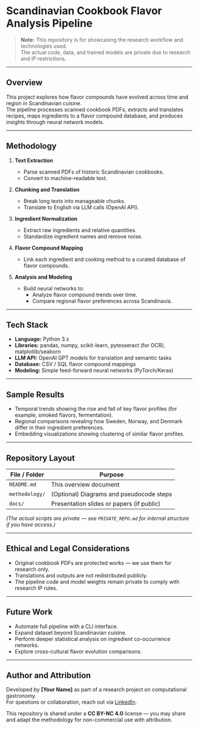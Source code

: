 # Scandinavian Cookbook Flavor Analysis Pipeline

> **Note:** This repository is for showcasing the research workflow and technologies used.  
> The actual code, data, and trained models are private due to research and IP restrictions.

---

## Overview

This project explores how flavor compounds have evolved across time and region in Scandinavian cuisine.  
The pipeline processes scanned cookbook PDFs, extracts and translates recipes, maps ingredients to a flavor compound database, and produces insights through neural network models.

---

## Methodology

1. **Text Extraction**  
   - Parse scanned PDFs of historic Scandinavian cookbooks.
   - Convert to machine-readable text.

2. **Chunking and Translation**  
   - Break long texts into manageable chunks.
   - Translate to English via LLM calls (OpenAI API).

3. **Ingredient Normalization**  
   - Extract raw ingredients and relative quantities.
   - Standardize ingredient names and remove noise.

4. **Flavor Compound Mapping**  
   - Link each ingredient and cooking method to a curated database of flavor compounds.

5. **Analysis and Modeling**  
   - Build neural networks to:
     - Analyze flavor compound trends over time.
     - Compare regional flavor preferences across Scandinavia.

---

## Tech Stack

- **Language:** Python 3.x
- **Libraries:** pandas, numpy, scikit-learn, pytesseract (for OCR), matplotlib/seaborn
- **LLM API:** OpenAI GPT models for translation and semantic tasks
- **Database:** CSV / SQL flavor compound mappings
- **Modeling:** Simple feed-forward neural networks (PyTorch/Keras)

---

## Sample Results

- Temporal trends showing the rise and fall of key flavor profiles (for example, smoked flavors, fermentation).
- Regional comparisons revealing how Sweden, Norway, and Denmark differ in their ingredient preferences.
- Embedding visualizations showing clustering of similar flavor profiles.

---

## Repository Layout

| File / Folder          | Purpose                                |
|-----------------------|----------------------------------------|
| `README.md`           | This overview document                 |
| `methodology/`        | (Optional) Diagrams and pseudocode steps |
| `docs/`               | Presentation slides or papers (if public) |

*(The actual scripts are private — see `PRIVATE_REPO.md` for internal structure if you have access.)*

---

## Ethical and Legal Considerations

- Original cookbook PDFs are protected works — we use them for research only.
- Translations and outputs are not redistributed publicly.
- The pipeline code and model weights remain private to comply with research IP rules.

---

## Future Work

- Automate full pipeline with a CLI interface.
- Expand dataset beyond Scandinavian cuisine.
- Perform deeper statistical analysis on ingredient co-occurrence networks.
- Explore cross-cultural flavor evolution comparisons.

---

## Author and Attribution

Developed by **[Your Name]** as part of a research project on computational gastronomy.  
For questions or collaboration, reach out via [LinkedIn](https://linkedin.com/in/your-profile).

This repository is shared under a **CC BY-NC 4.0** license — you may share and adapt the methodology for non-commercial use with attribution.


